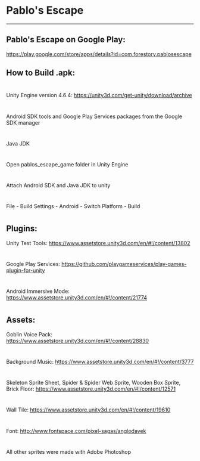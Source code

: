 # Pablo's Escape
------
Pablo's Escape on Google Play:
------
https://play.google.com/store/apps/details?id=com.forestory.pablosescape



How to Build .apk:
------
#
Unity Engine version 4.6.4:
https://unity3d.com/get-unity/download/archive
#
Android SDK tools and Google Play Services packages from the Google SDK manager
#
Java JDK
#
Open pablos_escape_game folder in Unity Engine
#
Attach Android SDK and Java JDK to unity
#
File - Build Settings - Android - Switch Platform - Build
#

Plugins:
------
Unity Test Tools: https://www.assetstore.unity3d.com/en/#!/content/13802
#
Google Play Services: https://github.com/playgameservices/play-games-plugin-for-unity
#
Android Immersive Mode: https://www.assetstore.unity3d.com/en/#!/content/21774
#

Assets:
------
Goblin Voice Pack:
https://www.assetstore.unity3d.com/en/#!/content/28830
#
Background Music:
https://www.assetstore.unity3d.com/en/#!/content/3777
#
Skeleton Sprite Sheet, Spider & Spider Web Sprite, Wooden Box Sprite, Brick Floor: https://www.assetstore.unity3d.com/en/#!/content/12571
#
Wall Tile: 
https://www.assetstore.unity3d.com/en/#!/content/19610
#
Font:
http://www.fontspace.com/pixel-sagas/anglodavek
#
All other sprites were made with Adobe Photoshop
#


